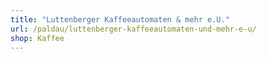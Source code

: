 ```yaml
---
title: "Luttenberger Kaffeeautomaten & mehr e.U."
url: /paldau/luttenberger-kaffeeautomaten-und-mehr-e-u/
shop: Kaffee
---
```


